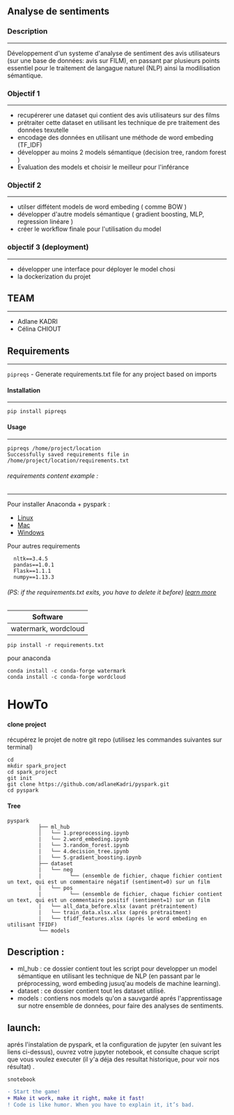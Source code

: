 ## Analyse de sentiments 
### Description
-----
Développement d'un systeme d'analyse de sentiment des avis utilisateurs (sur une base de données: avis sur FILM), en passant par plusieurs points essentiel pour le traitement de langague naturel (NLP) ainsi la modilisation sémantique.  


### Objectif 1 
-----
- recupérerer une dataset qui contient des avis utilisateurs sur des films 
- prétraiter cette dataset en utilisant les technique de pre traitement des données texutelle 
- encodage des données en utilisant une méthode de word embeding (TF_IDF)
- développer au moins 2 models sémantique (decision tree, random forest ) 
- Evaluation des models et choisir le meilleur pour l'inférance 

### Objectif 2
-----
- utilser diffétent models de word embeding  ( comme BOW ) 
- développer d'autre models sémantique ( gradient boosting, MLP, regression linéare ) 
- créer le workflow finale pour l'utilisation du model


### objectif 3  (deployment)
-----
- développer une interface pour déployer le model chosi
- la dockerization du projet 


## TEAM 
-----
- Adlane KADRI 
- Célina CHIOUT

## Requirements
-----

``pipreqs`` - Generate requirements.txt file for any project based on imports

#### Installation
------
    pip install pipreqs

#### Usage
-----
    pipreqs /home/project/location
    Successfully saved requirements file in /home/project/location/requirements.txt

###### requirements  content example : 
-----
Pour installer Anaconda + pyspark :
- [Linux](https://medium.com/@GalarnykMichael/install-spark-on-ubuntu-pyspark-231c45677de0)
- [Mac](https://medium.com/@GalarnykMichael/install-spark-on-mac-pyspark-453f395f240b)
- [Windows](https://medium.com/@GalarnykMichael/install-spark-on-windows-pyspark-4498a5d8d66c)

Pour autres requirements
```
  nltk==3.4.5
  pandas==1.0.1
  Flask==1.1.1
  numpy==1.13.3
```


###### (PS: if the requirements.txt exits, you have to delete it before) [learn more](https://pypi.org/project/pipreqs/)

| Software  |
| ----------------- | 
|    watermark, wordcloud | 

```
pip install -r requirements.txt
```
pour anaconda 
```
conda install -c conda-forge watermark
conda install -c conda-forge wordcloud
```


# HowTo
#### clone project
récupérez le projet de notre git repo (utilisez les commandes suivantes sur terminal)
```
cd 
mkdir spark_project
cd spark_project
git init 
git clone https://github.com/adlaneKadri/pyspark.git
cd pyspark
```
#### Tree
```
pyspark
          ├── ml_hub
          │   └── 1.preprocessing.ipynb
          |   └── 2.word_embeding.ipynb
          |   └── 3.random_forest.ipynb
          |   └── 4.decision_tree.ipynb
          |   └── 5.gradient_boosting.ipynb
          ├── dataset
          |   └── neg
          |         └── (ensemble de fichier, chaque fichier contient un text, qui est un commentaire négatif (sentiment=0) sur un film 
          |   └── pos
          |         └── (ensemble de fichier, chaque fichier contient un text, qui est un commentaire positif (sentiment=1) sur un film 
          |   └── all_data_before.xlsx (avant prétraintement)
          |   └── train_data.xlsx.xlsx (aprés prétraitment)
          |   └── tfidf_features.xlsx (aprés le word embeding en utilisant TFIDF) 
          └── models
```
Description : 
------
- ml_hub :  ce dossier contient tout les script pour developper un model sémantique en utilisant les technique de NLP (en passant par le préprocessing, word embeding jusuq'au models de machine learning).
- dataset :  ce dossier contient tout les dataset utilisé.
- models : contiens nos models qu'on a sauvgardé aprés l'apprentissage sur notre ensemble de données, pour faire des analyses de sentiments.


launch:
------
aprés l'instalation de pyspark, et la configuration de jupyter (en suivant les liens ci-dessus), ouvrez votre jupyter notebook, et consulte chaque script que vous voulez executer (il y'a déja des resultat historique, pour voir nos résultat) .

```
snotebook
```
```diff
- Start the game! 
+ Make it work, make it right, make it fast!
! Code is like humor. When you have to explain it, it’s bad.
```
